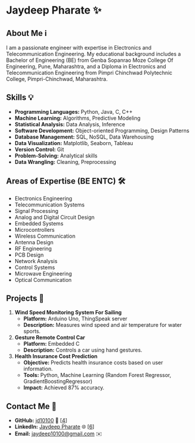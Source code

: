# Jaydeep Pharate ✨

## About Me ℹ️
I am a passionate engineer with expertise in Electronics and Telecommunication Engineering. My educational background includes a Bachelor of Engineering (BE) from Genba Sopanrao Moze College Of Engineering, Pune, Maharashtra, and a Diploma in Electronics and Telecommunication Engineering from Pimpri Chinchwad Polytechnic College, Pimpri-Chinchwad, Maharashtra.

## Skills 💡
- **Programming Languages:** Python, Java, C, C++
- **Machine Learning:** Algorithms, Predictive Modeling
- **Statistical Analysis:** Data Analysis, Inference
- **Software Development:** Object-oriented Programming, Design Patterns
- **Database Management:** SQL, NoSQL, Data Warehousing
- **Data Visualization:** Matplotlib, Seaborn, Tableau
- **Version Control:** Git
- **Problem-Solving:** Analytical skills
- **Data Wrangling:** Cleaning, Preprocessing

## Areas of Expertise (BE ENTC) 🛠️
- Electronics Engineering
- Telecommunication Systems
- Signal Processing
- Analog and Digital Circuit Design
- Embedded Systems
- Microcontrollers
- Wireless Communication
- Antenna Design
- RF Engineering
- PCB Design
- Network Analysis
- Control Systems
- Microwave Engineering
- Optical Communication

## Projects 🚀
1. **Wind Speed Monitoring System For Sailing**
   - **Platform:** Arduino Uno, ThingSpeak server
   - **Description:** Measures wind speed and air temperature for water sports.
2. **Gesture Remote Control Car**
   - **Platform:** Embedded C
   - **Description:** Controls a car using hand gestures.
3. **Health Insurance Cost Prediction**
   - **Objective:** Predicts health insurance costs based on user information.
   - **Tools:** Python, Machine Learning (Random Forest Regressor, GradientBoostingRegressor)
   - **Impact:** Achieved 87% accuracy.

## Contact Me 📧
- **GitHub:** [jd10100](https://github.com/jd10100) 🌟 [[4](https://www.sitepoint.com/github-profile-readme/)]
- **LinkedIn:** [Jaydeep Pharate](https://www.linkedin.com/in/jaydeep-pharate-a9a8a31a3/) 🌐 [[6](https://collegedunia.com/college/13549-genba-sopanrao-moze-college-of-engineering-balewadi-pune)]
- **Email:** jaydeep10100@gmail.com ✉️
